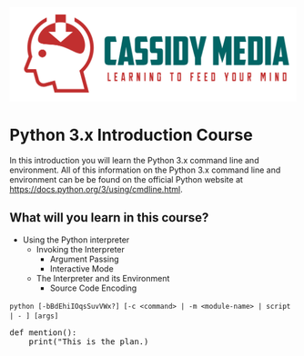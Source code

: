 ![CassidyMedia Logo](./assets/color_logo_no_background.png)
# Python 3.x Introduction Course

In this introduction you will learn the Python 3.x command line and environment.
All of this information on the Python 3.x command line and environment can be be found on the official Python website at https://docs.python.org/3/using/cmdline.html.

## What will you learn in this course?

* Using the Python interpreter
    * Invoking the Interpreter
        * Argument Passing
        * Interactive Mode
    * The Interpreter and its Environment
        * Source Code Encoding
 

```python [-bBdEhiIOqsSuvVWx?] [-c <command> | -m <module-name> | script | - ] [args]```

<pre>
def mention():
    print("This is the plan.)
</pre>
